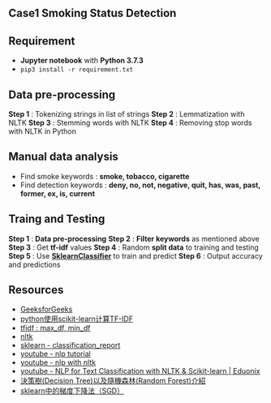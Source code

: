 ## Case1 Smoking Status Detection

## Requirement
- **Jupyter notebook** with **Python 3.7.3**
- `pip3 install -r requirement.txt`

## Data pre-processing
**Step 1** : Tokenizing strings in list of strings
**Step 2** : Lemmatization with NLTK
**Step 3** : Stemming words with NLTK
**Step 4** : Removing stop words with NLTK in Python

## Manual data analysis
- Find smoke keywords : 
**smoke, tobacco, cigarette**
- Find detection keywords : 
**deny, no, not, negative, quit, has, was, past, former, ex, is, current**

## Traing and Testing
**Step 1** : **Data pre-processing** 
**Step 2** : **Filter keywords** as mentioned above
**Step 3** : Get **tf-idf** values
**Step 4** : Random **split data** to training and testing
**Step 5** : Use [**SklearnClassifier**](https://pythonprogramming.net/sklearn-scikit-learn-nltk-tutorial/) to train and predict
**Step 6** : Output accuracy and predictions


## Resources
- [GeeksforGeeks](https://www.geeksforgeeks.org/removing-stop-words-nltk-python/?ref=lbp)
- [python使用scikit-learn计算TF-IDF](https://blog.csdn.net/u012052268/article/details/79560768)
- [tfidf : max_df, min_df](https://t.codebug.vip/questions-194618.htm)
- [nltk](https://www.nltk.org/book/)
- [sklearn - classification_report](https://www.cnblogs.com/178mz/p/8558435.html)
- [youtube - nlp tutorial](https://www.youtube.com/watch?v=nxhCyeRR75Q&list=PLIG2x2RJ_4LTF-IIu7-J3y_yg8LRe1WZq&ab_channel=MachineLearningTV)
- [youtube - nlp with nltk](https://www.youtube.com/watch?v=X2vAabgKiuM&t=671s&ab_channel=freeCodeCamp.org)
- [youtube - NLP for Text Classification with NLTK & Scikit-learn | Eduonix](https://www.youtube.com/watch?v=G4UVJoGFAv0&ab_channel=EduonixLearningSolutions)
- [決策樹(Decision Tree)以及隨機森林(Random Forest)介紹](https://medium.com/jameslearningnote/%E8%B3%87%E6%96%99%E5%88%86%E6%9E%90-%E6%A9%9F%E5%99%A8%E5%AD%B8%E7%BF%92-%E7%AC%AC3-5%E8%AC%9B-%E6%B1%BA%E7%AD%96%E6%A8%B9-decision-tree-%E4%BB%A5%E5%8F%8A%E9%9A%A8%E6%A9%9F%E6%A3%AE%E6%9E%97-random-forest-%E4%BB%8B%E7%B4%B9-7079b0ddfbda)
- [sklearn中的梯度下降法（SGD）](http://d0evi1.com/sklearn/sgd/)